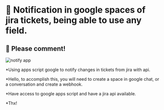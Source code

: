 # 📢 Notification in google spaces of jira tickets, being able to use any field.
## 👋 Please comment!
![notify app](https://github.com/gusfgarcia/notify-jira-google-spaces-apps-script/assets/76575380/96f6bea6-4267-4c22-8b53-1fa5cfe40bfb)

*Using apps script google to notify changes in tickets from jira with api.

*Hello, to accomplish this, you will need to create a space in google chat, or a conversation and create a webhook.

*Have access to google apps script and have a jira api available.

*Thx!
